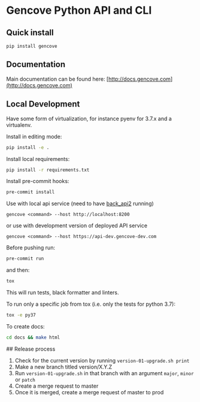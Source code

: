 # Gencove Python API and CLI

## Quick install ##
`pip install gencove`

## Documentation ##
Main documentation can be found here: [http://docs.gencove.com](http://docs.gencove.com)

## Local Development

Have some form of virtualization, for instance pyenv for 3.7.x and a virtualenv.

Install in editing mode:
```bash
pip install -e .
```

Install local requirements:
```bash
pip install -r requirements.txt
```

Install pre-commit hooks:
```bash
pre-commit install
```

Use with local api service (need to have [back_api2](http://gitlab.com/gencove/v2/back_api2/) running)

```
gencove <command> --host http://localhost:8200
```

or use with development version of deployed API service

```
gencove <command> --host https://api-dev.gencove-dev.com
```

Before pushing run:

```bash
pre-commit run
```

and then:

```bash
tox
```

This will run tests, black formatter and linters.

To run only a specific job from tox (i.e. only the tests for python 3.7):

```bash
tox -e py37
```

To create docs:

```bash
cd docs && make html
```

## Release process

1. Check for the current version by running `version-01-upgrade.sh print`
2. Make a new branch titled version/X.Y.Z
3. Run `version-01-upgrade.sh` in that branch with an argument `major`, `minor` or `patch`
4. Create a merge request to master
5. Once it is merged, create a merge request of master to prod

